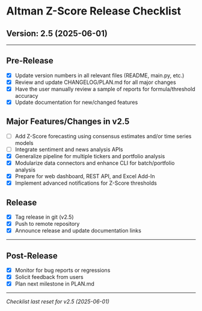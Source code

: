 # Altman Z-Score Release Checklist

## Version: 2.5 (2025-06-01)

---

## Pre-Release
- [x] Update version numbers in all relevant files (README, main.py, etc.)
- [x] Review and update CHANGELOG/PLAN.md for all major changes
- [x] Have the user manually review a sample of reports for formula/threshold accuracy
- [x] Update documentation for new/changed features

## Major Features/Changes in v2.5
- [ ] Add Z-Score forecasting using consensus estimates and/or time series models
- [ ] Integrate sentiment and news analysis APIs
- [x] Generalize pipeline for multiple tickers and portfolio analysis
- [x] Modularize data connectors and enhance CLI for batch/portfolio analysis
- [x] Prepare for web dashboard, REST API, and Excel Add-In
- [x] Implement advanced notifications for Z-Score thresholds

## Release
- [x] Tag release in git (v2.5)
- [x] Push to remote repository
- [x] Announce release and update documentation links

---

## Post-Release
- [x] Monitor for bug reports or regressions
- [x] Solicit feedback from users
- [x] Plan next milestone in PLAN.md

---

*Checklist last reset for v2.5 (2025-06-01)*
